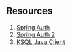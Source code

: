 ## Resources
1. [Spring Auth](https://www.codejava.net/frameworks/spring-boot/spring-boot-security-customize-login-and-logout)
2. [Spring Auth 2](https://www.marcobehler.com/guides/spring-security)
3. [KSQL Java Client](https://docs.ksqldb.io/en/latest/developer-guide/ksqldb-clients/java-client/)